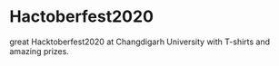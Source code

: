 # Hactoberfest2020
great Hacktoberfest2020 at Changdigarh University with T-shirts and amazing prizes.
